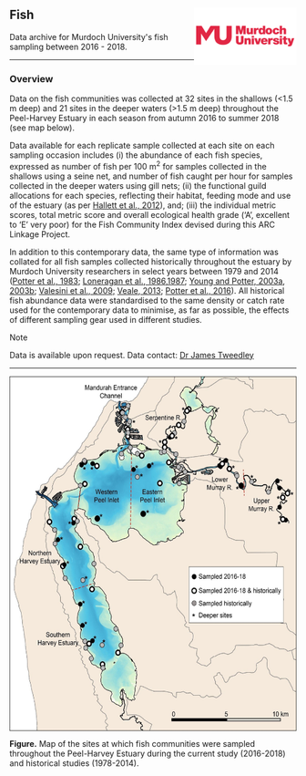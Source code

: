 ## Fish <img src="https://github.com/AquaticEcoDynamics/Peel_ARC/blob/master/Images/Logos/murdoch-new.png" width="180" height="100" align="right">

Data archive for Murdoch University's fish sampling between 2016 - 2018.

---
### Overview

Data on the fish communities was collected at 32 sites in the shallows (<1.5 m deep) and 21 sites in the deeper waters (>1.5 m deep) throughout the Peel-Harvey Estuary 
in each season from autumn 2016 to summer 2018 (see map below). 

Data available for each replicate sample collected at each site on each sampling occasion includes (i) the abundance of each fish species, expressed as number of fish per 100 m<sup>2</sup> 
for samples collected in the shallows using a seine net, and number of fish caught per hour for samples collected in the deeper waters using gill nets; (ii) the functional guild allocations 
for each species, reflecting their habitat, feeding mode and use of the estuary (as per [Hallett et al., 2012](https://doi.org/10.1016/j.ecolind.2011.07.002)), and; (iii) the individual metric scores, total metric score and overall ecological 
health grade (‘A’, excellent to ‘E’ very poor) for the Fish Community Index devised during this ARC Linkage Project.

In addition to this contemporary data, the same type of information was collated for all fish samples collected historically throughout the estuary by Murdoch University researchers 
in select years between 1979 and 2014 ([Potter et al., 1983](https://doi.org/10.1016/0025-326X(83)90257-6); [Loneragan et al., 1986](https://link.springer.com/article/10.1007/BF00392517),[1987](https://link.springer.com/article/10.1007/BF00431410); 
[Young and Potter, 2003a](https://link.springer.com/article/10.1007/s00227-003-1012-0), [2003b]( https://doi.org/10.1046/j.1095-8649.2003.00253.x); 
[Valesini et al., 2009;](https://researchportal.murdoch.edu.au/esploro/outputs/report/Relationships-between-fish-faunas-and-habitat/991005544475907891)
 [Veale, 2013](https://researchportal.murdoch.edu.au/esploro/outputs/doctoral/Inter-period-comparisons-of-the-ichthyofaunas-of/991005544231407891);
 [Potter et al., 2016](https://doi.org/10.1016/j.ecss.2016.08.023)). All historical fish abundance data were standardised to the same density or catch rate used for the contemporary data to minimise, as far as possible, the effects of different 
sampling gear used in different studies. 

> [!NOTE]
> Data is available upon request. Data contact:  [Dr James Tweedley](mailto:j.tweedley@murdoch.edu.au)

---

<p align="center">
  <kbd>
    <img src="https://github.com/AquaticEcoDynamics/Peel_ARC/blob/master/Images/fish1.jpg" width="600" height="622.5" align="center">
  </kbd>
</p>

**Figure.** Map of the sites at which fish communities were sampled throughout the Peel-Harvey Estuary during the current study (2016-2018) and historical studies (1978-2014).

